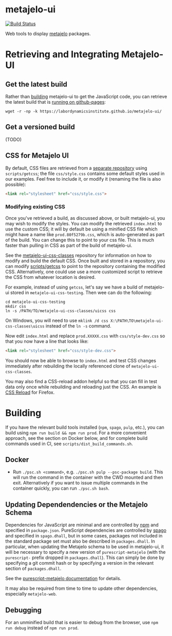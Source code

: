 # metajelo-ui

[![Build Status](https://travis-ci.com/labordynamicsinstitute/metajelo-ui.svg?token=fzz41xcnJ15QPD7QhZkZ&branch=master)](https://travis-ci.com/labordynamicsinstitute/metajelo-ui)

Web tools to display
[metajelo](https://github.com/labordynamicsinstitute/metajelo) packages.

# Retrieving and Integrating Metajelo-UI

## Get the latest build

Rather than [building](#Building) metajelo-ui to get the JavaScript code,
you can retrieve the latest build that is
[running on github-pages](https://labordynamicsinstitute.github.io/metajelo-ui):

```
wget -r -np -k https://labordynamicsinstitute.github.io/metajelo-ui/
```

## Get a versioned build

(TODO)

## CSS for Metajelo UI

By default, CSS files are retrieved from a [separate repository](https://github.com/labordynamicsinstitute/metajelo-ui-css-classes) using `scripts/getcss`; the file `css/style.css` contains some default styles used in our examples.
Feel free to include it, or modify it (renaming the file is also possible):

```html
<link rel="stylesheet" href="css/style.css">
```

### Modifying existing CSS

Once you've retrieved a build, as discussed above, or built metajelo-ui,
you may wish to modify the styles. You can modify the retrieved
`index.html` to use the custom CSS;
it will by default be using a minified CSS file which might have a name
like `prod.80f5279b.css`, which is auto-generated as part of the build. You
can change this to point to your css file. This is much faster than pulling
in CSS as part of the build of metajelo-ui.

See the [metajelo-ui-css-classes](https://github.com/labordynamicsinstitute/metajelo-ui-css-classes#building)
repository for information on how to modify and build the default CSS. Once
built and stored in a repository, you can modify
[scripts/getcss](https://github.com/labordynamicsinstitute/metajelo-ui/blob/master/scripts/getcss)
to point to the repository containing the modified CSS. Alternatively, one
could use use a more customized script to retrieve the CSS from
whatever location is desired.

For example, instead of using `getcss`, let's say we have a build of metajelo-ui
stored in `metajelo-ui-css-testing`. Then wee can do the following:

```
cd metajelo-ui-css-testing
mkdir css
ln -s /PATH/TO/metajelo-ui-css-classes/uicss css
```

On Windows, you will need to use `mklink /d css X:\PATH\TO\metajelo-ui-css-classes\uicss`
instead of the `ln -s` command.

Now edit `index.html` and replace `prod.XXXXX.css` with `css/style-dev.css`
so that you now have a line that looks like:

```html
<link rel="stylesheet" href="css/style-dev.css">
```

You should now be able to browse to `index.html` and test CSS changes immediately
after rebuilding the locally referenced clone of `metajelo-ui-css-classes`.

You may also find a CSS-reload addon helpful so that you can fill
in test data only once while rebuilding and reloading just the CSS.
An example is [CSS Reload](https://addons.mozilla.org/en-US/firefox/addon/css-reload-we/) for Firefox.

# Building

If you have the relevant build tools installed (`npm`, `spago`, `pulp`, etc.), you can
build using `npm run build && npm run prod`. For a more convenient approach, see
the section on Docker below, and for complete build commands used in CI, see
`scripts/dist_build_commands.sh`.

## Docker

* Run `./psc.sh <command>`, e.g. `./psc.sh pulp --psc-package build`. This will run
the command in the container with the CWD mounted and then exit. Alternatively
if you want to issue multiple commands in the container quickly, you can
run `./psc.sh bash`.

## Updating Dependendencies or the Metajelo Schema

Dependencies for JavaScript are minimal and are controlled by [npm](https://docs.npmjs.com/)
and specified in `package.json`. PureScript dependencies are controlled by
[spago](https://github.com/purescript/spago) and specified
in `spago.dhall`, but in some cases, packages not included in the standard package
set must also be described in `packages.dhall`. In particular, when updating
the Metajelo schema to be used in metajelo-ui, it will be necessary to specify
a new version of `purescript-metajelo` (with the `purescript-` prefix dropped
in `packages.dhall`). This can simply be done by specifying a git commit hash
or by specifying a version in the relevant section of `packages.dhall`.

See the [purescript-metajelo documentation](https://github.com/labordynamicsinstitute/purescript-metajelo#a-note-on-source-generation)
for details.

It may also be required from time to time to update other dependencies, especially
`metajelo-web`.

## Debugging

For an unminified build that is easier to debug from the browser, use
`npm run debug` instead of `npm run prod`.

